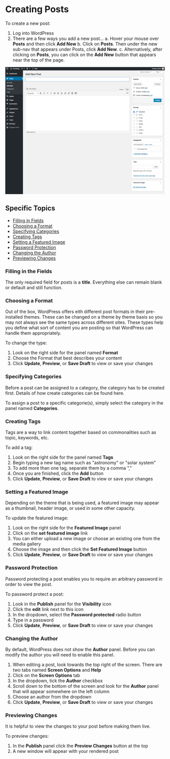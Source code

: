 # Creating Posts

To create a new post:

1. Log into WordPress
2. There are a few ways you add a new post...
    a. Hover your mouse over **Posts** and then click **Add New**
    b. Click on **Posts**. Then under the new sub-nav that appears under Posts, click **Add New**.
    c. Alternatively, after clicking on **Posts**, you can click on the **Add New** button that appears near the top of the page.


![New post page](creating-a-new-post.png)


## Specific Topics

- [Filling in Fields](#fillingFields)
- [Choosing a Format](#choosingFormat)
- [Specifying Categories](#specifyingCategories)
- [Creating Tags](#creatingTags)
- [Setting a Featured Image](#featuredImage)
- [Password Protection](#passwordProtect)
- [Changing the Author](#changeAuthor)
- [Previewing Changes](#previewingChange)


### <a name="fillingFields"></a>  Filling in the Fields

The only required field for posts is a **title**. Everything else can remain blank or default and still function.


### <a name="choosingFormat"></a> Choosing a Format

Out of the box, WordPress offers eith different post formats in their pre-installed themes. These can be changed on a theme by theme basis so you may not always see the same types
across different sites. These types help you define what sort of content you are posting so that WordPress can handle them appropriately.

To change the type:

1. Look on the right side for the panel named **Format**
1. Choose the Format that best describes your content
1. Click **Update**, **Preview**, or **Save Draft** to view or save your changes


### <a name="specifyingCategories"></a> Specifying Categories

Before a post can be assigned to a category, the category has to be created first. Details of how create categories can be found here.

To assign a post to a specific categorie(s), simply select the category in the panel named **Categories**.


### <a name="creatingTags"></a> Creating Tags

Tags are a way to link content together based on commonalities such as topic, keywords, etc.

To add a tag:
1. Look on the right side for the panel named **Tags**
2. Begin typing a new tag name such as "astronomy" or "solar system"
3. To add more than one tag, separate them by a comma ","
4. Once you are finished, click the **Add** button
5. Click **Update**, **Preview**, or **Save Draft** to view or save your changes


### <a name="featuredImage"></a> Setting a Featured Image

Depending on the theme that is being used, a featured image may appear as a thumbnail, header image, or used in some other capacity.

To update the featured image:
1. Look on the right side for the **Featured Image** panel
2. Click on the **set featured image** link
3. You can either upload a new image or choose an existing one from the media gallery
4. Choose the image and then click the **Set Featured Image** button
5. Click **Update**, **Preview**, or **Save Draft** to view or save your changes


### <a name="passwordProtect"></a> Password Protection

Password protecting a post enables you to require an arbitrary password in order to view the post.

To password protect a post:
1. Look in the **Publish** panel for the **Visibility** icon
2. Click the **edit** link next to this icon
3. In the dropdown, select the **Password protected** radio button
4. Type in a password
5. Click **Update**, **Preview**, or **Save Draft** to view or save your changes


### <a name="changeAuthor"></a> Changing the Author

By default, WordPress does not show the **Author** panel. Before you can modify the author you will need to enable this panel.

1. When editing a post, look towards the top right of the screen. There are two tabs named **Screen Options** and **Help**
2. Click on the **Screen Options** tab
3. In the dropdown, tick the **Author** checkbox
4. Scroll down to the bottom of the screen and look for the **Author** panel that will appear somewhere on the left column
5. Choose an author from the dropdown
6. Click **Update**, **Preview**, or **Save Draft** to view or save your changes


### <a name="previewChanges"></a> Previewing Changes

It is helpful to view the changes to your post before making them live. 

To preview changes:
1. In the **Publish** panel click the **Preview Changes** button at the top
2. A new window will appear with your rendered post
